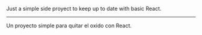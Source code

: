 Just a simple side proyect to keep up to date with basic React.

-------

Un proyecto simple para quitar el oxido con React.
